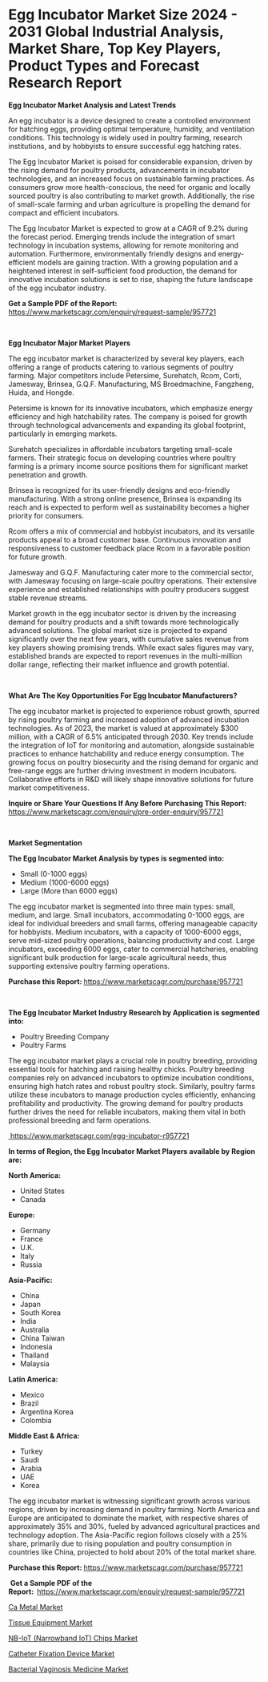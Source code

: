 <p><h1>Egg Incubator Market Size 2024 - 2031 Global Industrial Analysis, Market Share, Top Key Players, Product Types and Forecast Research Report</h1></p><p><strong>Egg Incubator Market Analysis and Latest Trends</strong></p>
<p><p>An egg incubator is a device designed to create a controlled environment for hatching eggs, providing optimal temperature, humidity, and ventilation conditions. This technology is widely used in poultry farming, research institutions, and by hobbyists to ensure successful egg hatching rates.</p><p>The Egg Incubator Market is poised for considerable expansion, driven by the rising demand for poultry products, advancements in incubator technologies, and an increased focus on sustainable farming practices. As consumers grow more health-conscious, the need for organic and locally sourced poultry is also contributing to market growth. Additionally, the rise of small-scale farming and urban agriculture is propelling the demand for compact and efficient incubators.</p><p>The Egg Incubator Market is expected to grow at a CAGR of 9.2% during the forecast period. Emerging trends include the integration of smart technology in incubation systems, allowing for remote monitoring and automation. Furthermore, environmentally friendly designs and energy-efficient models are gaining traction. With a growing population and a heightened interest in self-sufficient food production, the demand for innovative incubation solutions is set to rise, shaping the future landscape of the egg incubator industry.</p></p>
<p><strong>Get a Sample PDF of the Report:&nbsp;</strong> <a href="https://www.marketscagr.com/enquiry/request-sample/957721?utm_campaign=1848&utm_medium=2&utm_source=Github&utm_content=ia&utm_term=03122024&utm_id=egg-incubator">https://www.marketscagr.com/enquiry/request-sample/957721</a></p>
<p>&nbsp;</p>
<p><strong>Egg Incubator Major Market Players</strong></p>
<p><p>The egg incubator market is characterized by several key players, each offering a range of products catering to various segments of poultry farming. Major competitors include Petersime, Surehatch, Rcom, Corti, Jamesway, Brinsea, G.Q.F. Manufacturing, MS Broedmachine, Fangzheng, Huida, and Hongde. </p><p>Petersime is known for its innovative incubators, which emphasize energy efficiency and high hatchability rates. The company is poised for growth through technological advancements and expanding its global footprint, particularly in emerging markets.</p><p>Surehatch specializes in affordable incubators targeting small-scale farmers. Their strategic focus on developing countries where poultry farming is a primary income source positions them for significant market penetration and growth.</p><p>Brinsea is recognized for its user-friendly designs and eco-friendly manufacturing. With a strong online presence, Brinsea is expanding its reach and is expected to perform well as sustainability becomes a higher priority for consumers.</p><p>Rcom offers a mix of commercial and hobbyist incubators, and its versatile products appeal to a broad customer base. Continuous innovation and responsiveness to customer feedback place Rcom in a favorable position for future growth.</p><p>Jamesway and G.Q.F. Manufacturing cater more to the commercial sector, with Jamesway focusing on large-scale poultry operations. Their extensive experience and established relationships with poultry producers suggest stable revenue streams.</p><p>Market growth in the egg incubator sector is driven by the increasing demand for poultry products and a shift towards more technologically advanced solutions. The global market size is projected to expand significantly over the next few years, with cumulative sales revenue from key players showing promising trends. While exact sales figures may vary, established brands are expected to report revenues in the multi-million dollar range, reflecting their market influence and growth potential.</p></p>
<p>&nbsp;</p>
<p><strong>What Are The Key Opportunities For Egg Incubator Manufacturers?</strong></p>
<p><p>The egg incubator market is projected to experience robust growth, spurred by rising poultry farming and increased adoption of advanced incubation technologies. As of 2023, the market is valued at approximately $300 million, with a CAGR of 6.5% anticipated through 2030. Key trends include the integration of IoT for monitoring and automation, alongside sustainable practices to enhance hatchability and reduce energy consumption. The growing focus on poultry biosecurity and the rising demand for organic and free-range eggs are further driving investment in modern incubators. Collaborative efforts in R&D will likely shape innovative solutions for future market competitiveness.</p></p>
<p><strong>Inquire or Share Your Questions If Any Before Purchasing This Report:</strong> <a href="https://www.marketscagr.com/enquiry/pre-order-enquiry/957721?utm_campaign=1848&utm_medium=2&utm_source=Github&utm_content=ia&utm_term=03122024&utm_id=egg-incubator">https://www.marketscagr.com/enquiry/pre-order-enquiry/957721</a></p>
<p>&nbsp;</p>
<p><strong>Market Segmentation</strong></p>
<p><strong>The Egg Incubator Market Analysis by types is segmented into:</strong></p>
<p><ul><li>Small (0-1000 eggs)</li><li>Medium (1000-6000 eggs)</li><li>Large (More than 6000 eggs)</li></ul></p>
<p><p>The egg incubator market is segmented into three main types: small, medium, and large. Small incubators, accommodating 0-1000 eggs, are ideal for individual breeders and small farms, offering manageable capacity for hobbyists. Medium incubators, with a capacity of 1000-6000 eggs, serve mid-sized poultry operations, balancing productivity and cost. Large incubators, exceeding 6000 eggs, cater to commercial hatcheries, enabling significant bulk production for large-scale agricultural needs, thus supporting extensive poultry farming operations.</p></p>
<p><strong>Purchase this Report:&nbsp;</strong><a href="https://www.marketscagr.com/purchase/957721?utm_campaign=1848&utm_medium=2&utm_source=Github&utm_content=ia&utm_term=03122024&utm_id=egg-incubator">https://www.marketscagr.com/purchase/957721</a></p>
<p>&nbsp;</p>
<p><strong>The Egg Incubator Market Industry Research by Application is segmented into:</strong></p>
<p><ul><li>Poultry Breeding Company</li><li>Poultry Farms</li></ul></p>
<p><p>The egg incubator market plays a crucial role in poultry breeding, providing essential tools for hatching and raising healthy chicks. Poultry breeding companies rely on advanced incubators to optimize incubation conditions, ensuring high hatch rates and robust poultry stock. Similarly, poultry farms utilize these incubators to manage production cycles efficiently, enhancing profitability and productivity. The growing demand for poultry products further drives the need for reliable incubators, making them vital in both professional breeding and farm operations.</p></p>
<p><a href="https://www.marketscagr.com/egg-incubator-r957721?utm_campaign=1848&utm_medium=2&utm_source=Github&utm_content=ia&utm_term=03122024&utm_id=egg-incubator">&nbsp;https://www.marketscagr.com/egg-incubator-r957721</a></p>
<p><strong>In terms of Region, the Egg Incubator Market Players available by Region are:</strong></p>
<p>
    <p> <strong> North America: </strong>
        <ul>
            <li>United States</li>
            <li>Canada</li>
        </ul>
        </p> 
    <p> <strong> Europe: </strong>
        <ul>
            <li>Germany</li>
            <li>France</li>
            <li>U.K.</li>
            <li>Italy</li>
            <li>Russia</li>
        </ul>
        </p> 
    <p> <strong> Asia-Pacific: </strong>
        <ul>
            <li>China</li>
            <li>Japan</li>
            <li>South Korea</li>
            <li>India</li>
            <li>Australia</li>
            <li>China Taiwan</li>
            <li>Indonesia</li>
            <li>Thailand</li>
            <li>Malaysia</li>
        </ul>
        </p> 
    <p> <strong> Latin America: </strong>
        <ul>
            <li>Mexico</li>
            <li>Brazil</li>
            <li>Argentina Korea</li>
            <li>Colombia</li>
        </ul>
        </p> 
    <p> <strong> Middle East & Africa: </strong>
        <ul>
            <li>Turkey</li>
            <li>Saudi</li>
            <li>Arabia</li>
            <li>UAE</li>
            <li>Korea</li>
        </ul>
    </p>
    </p>
<p><p>The egg incubator market is witnessing significant growth across various regions, driven by increasing demand in poultry farming. North America and Europe are anticipated to dominate the market, with respective shares of approximately 35% and 30%, fueled by advanced agricultural practices and technology adoption. The Asia-Pacific region follows closely with a 25% share, primarily due to rising population and poultry consumption in countries like China, projected to hold about 20% of the total market share.</p></p>
<p><strong>Purchase this Report: </strong><a href="https://www.marketscagr.com/purchase/957721?utm_campaign=1848&utm_medium=2&utm_source=Github&utm_content=ia&utm_term=03122024&utm_id=egg-incubator">https://www.marketscagr.com/purchase/957721</a></p>
<p>&nbsp;<strong>Get a Sample PDF of the Report:&nbsp;&nbsp;</strong><a href="https://www.marketscagr.com/enquiry/request-sample/957721?utm_campaign=1848&utm_medium=2&utm_source=Github&utm_content=ia&utm_term=03122024&utm_id=egg-incubator">https://www.marketscagr.com/enquiry/request-sample/957721</a></p>
<p><strong></strong></p>
<p><p><a href="https://issuu.com/reportprime-2/docs/ca-metal-market-size-2030.pptx?utm_campaign=1848&utm_medium=2&utm_source=Github&utm_content=ia&utm_term=03122024&utm_id=egg-incubator">Ca Metal Market</a></p><p><a href="https://www.linkedin.com/pulse/tissue-equipment-market-revenue-forecast-based-industry-growth-rj0if?utm_campaign=1848&utm_medium=2&utm_source=Github&utm_content=ia&utm_term=03122024&utm_id=egg-incubator">Tissue Equipment Market</a></p><p><a href="https://issuu.com/reportprime-2/docs/nb-iot-narrowband-iot-chips-market-_e4ed7992af6f03?utm_campaign=1848&utm_medium=2&utm_source=Github&utm_content=ia&utm_term=03122024&utm_id=egg-incubator">NB-IoT (Narrowband IoT) Chips Market</a></p><p><a href="https://www.linkedin.com/pulse/competitive-analysis-catheter-fixation-device-market-from-2024-y6f8f?utm_campaign=1848&utm_medium=2&utm_source=Github&utm_content=ia&utm_term=03122024&utm_id=egg-incubator">Catheter Fixation Device Market</a></p><p><a href="https://www.linkedin.com/pulse/bacterial-vaginosis-medicine-market-analysis-report-driving-o56cf?utm_campaign=1848&utm_medium=2&utm_source=Github&utm_content=ia&utm_term=03122024&utm_id=egg-incubator">Bacterial Vaginosis Medicine Market</a></p></p>